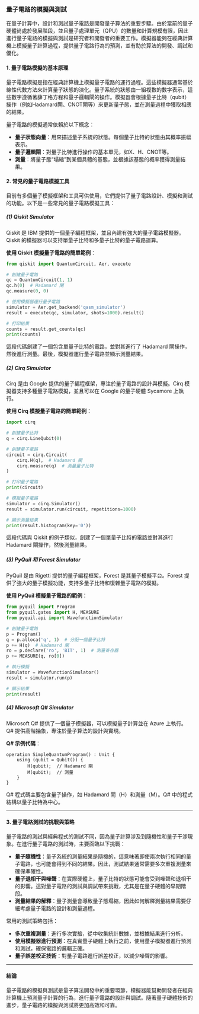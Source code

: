 ### **量子電路的模擬與測試**

在量子計算中，設計和測試量子電路是開發量子算法的重要步驟。由於當前的量子硬體尚處於發展階段，並且量子處理單元（QPU）的數量和計算規模有限，因此進行量子電路的模擬與測試是研究者和開發者的重要工作。模擬器能夠在經典計算機上模擬量子計算過程，提供量子電路行為的預測，並有助於算法的開發、調試和優化。

#### **1. 量子電路模擬的基本原理**

量子電路模擬是指在經典計算機上模擬量子電路的運行過程。這些模擬器通常基於線性代數方法來計算量子狀態的演化。量子系統的狀態由一組複數的數字表示，這些數字遵循著薛丁格方程和量子邏輯閘的操作。模擬器會根據量子比特（qubit）操作（例如Hadamard閘、CNOT閘等）來更新量子態，並在測量過程中獲取相應的結果。

量子電路的模擬通常依賴於以下概念：
- **量子狀態向量**：用來描述量子系統的狀態。每個量子比特的狀態由其概率振幅表示。
- **量子邏輯閘**：對量子比特進行操作的基本單元，如X、H、CNOT等。
- **測量**：將量子態“塌縮”到某個具體的基態，並根據該基態的概率獲得測量結果。

#### **2. 常見的量子電路模擬工具**

目前有多個量子模擬框架和工具可供使用，它們提供了量子電路設計、模擬和測試的功能。以下是一些常見的量子電路模擬工具：

##### **(1) Qiskit Simulator**
Qiskit 是 IBM 提供的一個量子編程框架，並且內建有強大的量子電路模擬器。Qiskit 的模擬器可以支持單量子比特和多量子比特的量子電路運算。

**使用 Qiskit 模擬量子電路的簡單範例**：
```python
from qiskit import QuantumCircuit, Aer, execute

# 創建量子電路
qc = QuantumCircuit(1, 1)
qc.h(0)  # Hadamard 閘
qc.measure(0, 0)

# 使用模擬器運行量子電路
simulator = Aer.get_backend('qasm_simulator')
result = execute(qc, simulator, shots=1000).result()

# 打印結果
counts = result.get_counts(qc)
print(counts)
```
這段代碼創建了一個包含單量子比特的電路，並對其進行了 Hadamard 閘操作，然後進行測量。最後，模擬器運行量子電路並顯示測量結果。

##### **(2) Cirq Simulator**
Cirq 是由 Google 提供的量子編程框架，專注於量子電路的設計與模擬。Cirq 模擬器支持多種量子電路模擬，並且可以在 Google 的量子硬體 Sycamore 上執行。

**使用 Cirq 模擬量子電路的簡單範例**：
```python
import cirq

# 創建量子比特
q = cirq.LineQubit(0)

# 創建量子電路
circuit = cirq.Circuit(
    cirq.H(q),  # Hadamard 閘
    cirq.measure(q)  # 測量量子比特
)

# 打印量子電路
print(circuit)

# 模擬量子電路
simulator = cirq.Simulator()
result = simulator.run(circuit, repetitions=1000)

# 顯示測量結果
print(result.histogram(key='0'))
```
這段代碼與 Qiskit 的例子類似，創建了一個單量子比特的電路並對其進行 Hadamard 閘操作，然後測量結果。

##### **(3) PyQuil 和 Forest Simulator**
PyQuil 是由 Rigetti 提供的量子編程框架，Forest 是其量子模擬平台。Forest 提供了強大的量子模擬功能，支持多量子比特和復雜量子電路的模擬。

**使用 PyQuil 模擬量子電路的範例**：
```python
from pyquil import Program
from pyquil.gates import H, MEASURE
from pyquil.api import WavefunctionSimulator

# 創建量子電路
p = Program()
q = p.alloca('q', 1)  # 分配一個量子比特
p += H(q)  # Hadamard 閘
ro = p.declare('ro', 'BIT', 1)  # 測量寄存器
p += MEASURE(q, ro[0])

# 執行模擬
simulator = WavefunctionSimulator()
result = simulator.run(p)

# 顯示結果
print(result)
```

##### **(4) Microsoft Q# Simulator**
Microsoft Q# 提供了一個量子模擬器，可以模擬量子計算並在 Azure 上執行。Q# 提供高階抽象，專注於量子算法的設計與實現。

**Q# 示例代碼**：
```qsharp
operation SimpleQuantumProgram() : Unit {
    using (qubit = Qubit()) {
        H(qubit);  // Hadamard 閘
        M(qubit);  // 測量
    }
}
```
Q# 程式碼主要包含量子操作，如 Hadamard 閘（H）和測量（M）。Q# 中的程式結構以量子比特為中心。

---

#### **3. 量子電路測試的挑戰與策略**

量子電路的測試與經典程式的測試不同，因為量子計算涉及到隨機性和量子干涉現象。在進行量子電路的測試時，主要面臨以下挑戰：
- **量子隨機性**：量子系統的測量結果是隨機的，這意味著即使兩次執行相同的量子電路，也可能會得到不同的結果。因此，測試結果通常需要多次重複測量來確保準確性。
- **量子退相干與噪聲**：在實際硬體上，量子比特的狀態可能會受到噪聲和退相干的影響。這對量子電路的測試與調試帶來挑戰，尤其是在量子硬體的早期階段。
- **測量結果的解釋**：量子測量會導致量子態塌縮，因此如何解釋測量結果需要仔細考慮量子電路的設計和測量過程。

常用的測試策略包括：
- **多次重複測量**：進行多次實驗，從中收集統計數據，並根據結果進行分析。
- **使用模擬器進行預測**：在真實量子硬體上執行之前，使用量子模擬器進行預測和測試，確保電路的邏輯正確。
- **量子誤差校正技術**：對量子電路進行誤差校正，以減少噪聲的影響。

---

#### **結論**

量子電路的模擬與測試是量子算法開發中的重要環節，模擬器能幫助開發者在經典計算機上預測量子計算的行為，進行量子電路的設計與調試。隨著量子硬體技術的進步，量子電路的模擬與測試將更加高效和可靠。